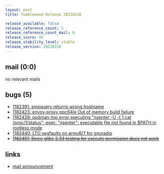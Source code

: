 ```yaml
---
layout: post
title: Tumbleweed Release 20210218

release_available: false
release_reference_count: 5
release_reference_count_mail: 0
release_score: 95
release_stability_level: stable
release_version: 20210218
---
```


## mail (0:0)

no relevant mails

## bugs (5)

<!--more-->

- [1182391: smpquery returns wrong hostname](https://bugzilla.opensuse.org/show_bug.cgi?id=1182391)
- [1182423: envoy-proxy ppc64le  Out of memory build failure](https://bugzilla.opensuse.org/show_bug.cgi?id=1182423)
- [1182428: podman-top error executing "nsenter -U -t 1 cat /proc/1/status": exec: "nsenter": executable file not found in $PATH in rootless mode](https://bugzilla.opensuse.org/show_bug.cgi?id=1182428)
- [1182440: LTO segfaults on armv6/7 for gnuradio](https://bugzilla.opensuse.org/show_bug.cgi?id=1182440)
- ~~[1182451: Since glibc 2.33 testing for execute permission does not work](https://bugzilla.opensuse.org/show_bug.cgi?id=1182451)~~



## links

- [mail announcement](https://github.com/boombatower/tumbleweed-review/issues/10)
